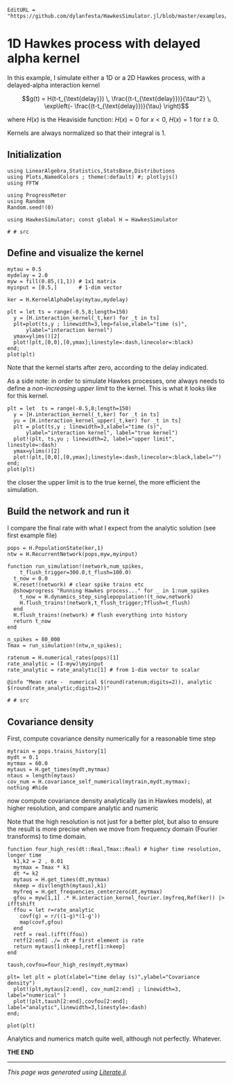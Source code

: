 ```@meta
EditURL = "https://github.com/dylanfesta/HawkesSimulator.jl/blob/master/examples/alphadelay.jl"
```

# 1D Hawkes process with delayed alpha kernel

In this example, I simulate either a 1D or a 2D Hawkes process, with a
delayed-alpha interaction kernel

```math
g(t) = H(t-t_{\text{delay}}) \,  \frac{(t-t_{\text{delay}})}{\tau^2} \,
 \exp\left(- \frac{(t-t_{\text{delay}})}{\tau} \right)
```

where $H(x)$ is the Heaviside function: $H(x)=0$ for $x<0$, $H(x)=1$ for $t\geq 0$.

Kernels are always normalized so that their integral is 1.

## Initialization

````@example alphadelay
using LinearAlgebra,Statistics,StatsBase,Distributions
using Plots,NamedColors ; theme(:default) #; plotlyjs()
using FFTW

using ProgressMeter
using Random
Random.seed!(0)

using HawkesSimulator; const global H = HawkesSimulator

# # src
````

## Define and visualize the kernel

````@example alphadelay
mytau = 0.5
mydelay = 2.0
myw = fill(0.85,(1,1)) # 1x1 matrix
myinput = [0.5,]       # 1-dim vector

ker = H.KernelAlphaDelay(mytau,mydelay)

plt = let ts = range(-0.5,8;length=150)
  y = [H.interaction_kernel(_t,ker) for _t in ts]
  plt=plot(ts,y ; linewidth=3,leg=false,xlabel="time (s)",
      ylabel="interaction kernel")
  ymax=ylims()[2]
  plot!(plt,[0,0],[0,ymax];linestyle=:dash,linecolor=:black)
end;
plot(plt)
````

Note that the kernel starts after zero, according to the delay indicated.

As a side note: in order to simulate Hawkes processes, one always
needs to define a *non-increasing upper limit* to the kernel.
This is what it looks like for this kernel.

````@example alphadelay
plt = let  ts = range(-0.5,8;length=150)
  y = [H.interaction_kernel(_t,ker) for _t in ts]
  yu = [H.interaction_kernel_upper(_t,ker) for _t in ts]
  plt = plot(ts,y ; linewidth=3,xlabel="time (s)",
      ylabel="interaction kernel", label="true kernel")
  plot!(plt, ts,yu ; linewidth=2, label="upper limit", linestyle=:dash)
  ymax=ylims()[2]
  plot!(plt,[0,0],[0,ymax];linestyle=:dash,linecolor=:black,label="")
end;
plot(plt)
````

the closer the upper limit is to the true kernel,
the more efficient the simulation.

## Build the network and run it

I compare the final rate with what I expect from the analytic solution
(see first example file)

````@example alphadelay
pops = H.PopulationState(ker,1)
ntw = H.RecurrentNetwork(pops,myw,myinput)

function run_simulation!(network,num_spikes,
    t_flush_trigger=300.0,t_flush=100.0)
  t_now = 0.0
  H.reset!(network) # clear spike trains etc
  @showprogress "Running Hawkes process..." for _ in 1:num_spikes
    t_now = H.dynamics_step_singlepopulation!(t_now,network)
    H.flush_trains!(network,t_flush_trigger;Tflush=t_flush)
  end
  H.flush_trains!(network) # flush everything into history
  return t_now
end

n_spikes = 80_000
Tmax = run_simulation!(ntw,n_spikes);

ratenum = H.numerical_rates(pops)[1]
rate_analytic = (I-myw)\myinput
rate_analytic = rate_analytic[1] # from 1-dim vector to scalar

@info "Mean rate -  numerical $(round(ratenum;digits=2)), analytic  $(round(rate_analytic;digits=2))"

# # src
````

## Covariance density

First, compute covariance density numerically for a reasonable time step

````@example alphadelay
mytrain = pops.trains_history[1]
mydt = 0.1
myτmax = 60.0
mytaus = H.get_times(mydt,myτmax)
ntaus = length(mytaus)
cov_num = H.covariance_self_numerical(mytrain,mydt,myτmax);
nothing #hide
````

now compute covariance density analytically (as in Hawkes models), at higher resolution,
and compare analytic and numeric

Note that the high resolution is not just for a better plot, but also to
ensure the result is more precise when we move from frequency domain
(Fourier transforms) to time domain.

````@example alphadelay
function four_high_res(dt::Real,Tmax::Real) # higher time resolution, longer time
  k1,k2 = 2 , 0.01
  myτmax = Tmax * k1
  dt *= k2
  mytaus = H.get_times(dt,myτmax)
  nkeep = div(length(mytaus),k1)
  myfreq = H.get_frequencies_centerzero(dt,myτmax)
  gfou = myw[1,1] .* H.interaction_kernel_fourier.(myfreq,Ref(ker)) |> ifftshift
  ffou = let r=rate_analytic
    covf(g) = r/((1-g)*(1-g'))
    map(covf,gfou)
  end
  retf = real.(ifft(ffou))
  retf[2:end] ./= dt # first element is rate
  return mytaus[1:nkeep],retf[1:nkeep]
end

taush,covfou=four_high_res(mydt,myτmax)

plt= let plt = plot(xlabel="time delay (s)",ylabel="Covariance density")
  plot!(plt,mytaus[2:end], cov_num[2:end] ; linewidth=3, label="numerical" )
  plot!(plt,taush[2:end],covfou[2:end]; label="analytic",linewidth=3,linestyle=:dash)
end;

plot(plt)
````

Analytics and numerics match quite well, although not perfectly. Whatever.

**THE END**

---

*This page was generated using [Literate.jl](https://github.com/fredrikekre/Literate.jl).*


